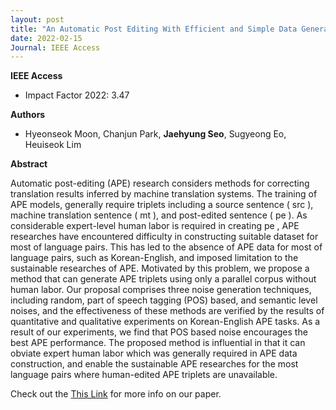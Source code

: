 ```yaml
---
layout: post
title: "An Automatic Post Editing With Efficient and Simple Data Generation Method (IEEE Access 2022)"
date: 2022-02-15
Journal: IEEE Access
---
```

**IEEE Access** 
- Impact Factor 2022: 3.47

**Authors**

- Hyeonseok Moon, Chanjun Park, **Jaehyung Seo**, Sugyeong Eo, Heuiseok Lim

**Abstract**

Automatic post-editing (APE) research considers methods for correcting translation results inferred by machine translation systems. The training of APE models, generally require triplets including a source sentence ( src ), machine translation sentence ( mt ), and post-edited sentence ( pe ). As considerable expert-level human labor is required in creating pe , APE researches have encountered difficulty in constructing suitable dataset for most of language pairs. This has led to the absence of APE data for most of language pairs, such as Korean-English, and imposed limitation to the sustainable researches of APE. Motivated by this problem, we propose a method that can generate APE triplets using only a parallel corpus without human labor. Our proposal comprises three noise generation techniques, including random, part of speech tagging (POS) based, and semantic level noises, and the effectiveness of these methods are verified by the results of quantitative and qualitative experiments on Korean-English APE tasks. As a result of our experiments, we find that POS based noise encourages the best APE performance. The proposed method is influential in that it can obviate expert human labor which was generally required in APE data construction, and enable the sustainable APE researches for the most language pairs where human-edited APE triplets are unavailable.

Check out the [This Link][DOI] for more info on our paper. 

[DOI]: https://doi.org/10.1109/ACCESS.2022.3152001
[jekyll-gh]: https://github.com/jekyll/jekyll
